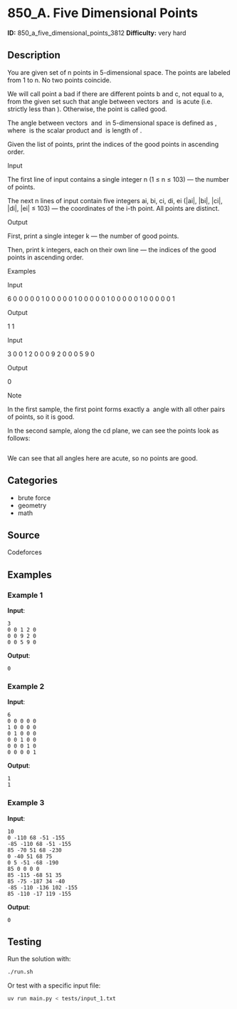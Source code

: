 # 850_A. Five Dimensional Points

**ID:** 850_a_five_dimensional_points_3812
**Difficulty:** very hard

## Description

You are given set of n points in 5-dimensional space. The points are labeled from 1 to n. No two points coincide.

We will call point a bad if there are different points b and c, not equal to a, from the given set such that angle between vectors <image> and <image> is acute (i.e. strictly less than <image>). Otherwise, the point is called good.

The angle between vectors <image> and <image> in 5-dimensional space is defined as <image>, where <image> is the scalar product and <image> is length of <image>.

Given the list of points, print the indices of the good points in ascending order.

Input

The first line of input contains a single integer n (1 ≤ n ≤ 103) — the number of points.

The next n lines of input contain five integers ai, bi, ci, di, ei (|ai|, |bi|, |ci|, |di|, |ei| ≤ 103) — the coordinates of the i-th point. All points are distinct.

Output

First, print a single integer k — the number of good points.

Then, print k integers, each on their own line — the indices of the good points in ascending order.

Examples

Input

6
0 0 0 0 0
1 0 0 0 0
0 1 0 0 0
0 0 1 0 0
0 0 0 1 0
0 0 0 0 1


Output

1
1


Input

3
0 0 1 2 0
0 0 9 2 0
0 0 5 9 0


Output

0

Note

In the first sample, the first point forms exactly a <image> angle with all other pairs of points, so it is good.

In the second sample, along the cd plane, we can see the points look as follows:

<image>

We can see that all angles here are acute, so no points are good.

## Categories

- brute force
- geometry
- math

## Source

Codeforces

## Examples

### Example 1

**Input**:
```
3
0 0 1 2 0
0 0 9 2 0
0 0 5 9 0
```

**Output**:
```
0
```

### Example 2

**Input**:
```
6
0 0 0 0 0
1 0 0 0 0
0 1 0 0 0
0 0 1 0 0
0 0 0 1 0
0 0 0 0 1
```

**Output**:
```
1
1
```

### Example 3

**Input**:
```
10
0 -110 68 -51 -155
-85 -110 68 -51 -155
85 -70 51 68 -230
0 -40 51 68 75
0 5 -51 -68 -190
85 0 0 0 0
85 -115 -68 51 35
85 -75 -187 34 -40
-85 -110 -136 102 -155
85 -110 -17 119 -155
```

**Output**:
```
0
```


## Testing

Run the solution with:

```bash
./run.sh
```

Or test with a specific input file:

```bash
uv run main.py < tests/input_1.txt
```
